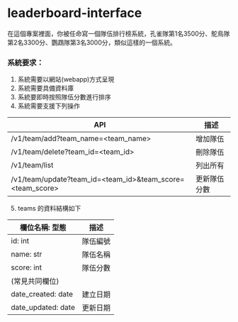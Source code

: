 # leaderboard-interface

在這個專案裡面，你被任命寫一個隊伍排行榜系統，孔雀隊第1名3500分、鴕鳥隊第2名3300分、鸚鵡隊第3名3000分，類似這樣的一個系統。

### 系統要求：
1. 系統需要以網站(webapp)方式呈現
2. 系統需要具備資料庫
3. 系統要即時按照隊伍分數進行排序
4. 系統需要支援下列操作

|API|描述|
|----|----|
|/v1/team/add?team_name=<team_name>|增加隊伍|
|/v1/team/delete?team_id=<team_id>|刪除隊伍|
|/v1/team/list|列出所有|
|/v1/team/update?team_id=<team_id>&team_score=<team_score>|更新隊伍分數|


5. teams 的資料結構如下

|欄位名稱: 型態|描述|
|----|----|
|id: int|隊伍編號|
|name: str|隊伍名稱|
|score: int|隊伍分數|
|(常見共同欄位)||
|date_created: date|建立日期|
|date_updated: date|更新日期|

